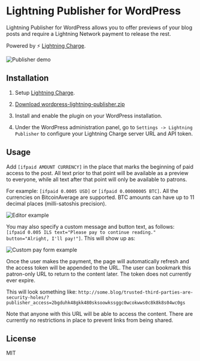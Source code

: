 # Lightning Publisher for WordPress

Lightning Publisher for WordPress allows you to offer previews of your blog posts and require a Lightning Network payment to release the rest.

Powered by :zap: [Lightning Charge](https://github.com/ElementsProject/lightning-charge).

![Publisher demo](https://i.imgur.com/7uaQ2Ow.gif)

## Installation

1. Setup [Lightning Charge](https://github.com/ElementsProject/lightning-charge).

2. [Download wordpress-lightning-publisher.zip](https://github.com/elementsproject/wordpress-lightning-publisher/releases)

3. Install and enable the plugin on your WordPress installation.

4. Under the WordPress administration panel, go to `Settings -> Lightning Publisher` to configure your Lightning Charge server URL and API token.


## Usage

Add `[ifpaid AMOUNT CURRENCY]` in the place that marks the beginning of paid access to the post. All text prior to that point will be available as a preview to everyone, while all text after that point will only be available to patrons.

For example: `[ifpaid 0.0005 USD]` or `[ifpaid 0.00000005 BTC]`. All the currencies on BitcoinAverage are supported. BTC amounts can have up to 11 decimal places (milli-satoshis precision).

![Editor example](https://i.imgur.com/OfFS8XC.png)

You may also specify a custom message and button text, as follows: `[ifpaid 0.005 ILS text="Please pay to continue reading." button="Alright, I'll pay!"]`. This will show up as:

![Custom pay form example](https://i.imgur.com/oPScnCC.png)

Once the user makes the payment, the page will automatically refresh and the access token will be appended to the URL. The user can bookmark this patron-only URL to return to the content later.
The token does not currently ever expire.

This will look something like: `http://some.blog/trusted-third-parties-are-security-holes/?publisher_access=2bgduhk48gkk480sksoowkssggc0wcokwws0c8k8k8s04wc0gs`

Note that anyone with this URL will be able to access the content. There are currently no restrictions in place to prevent links from being shared.

## License

MIT
